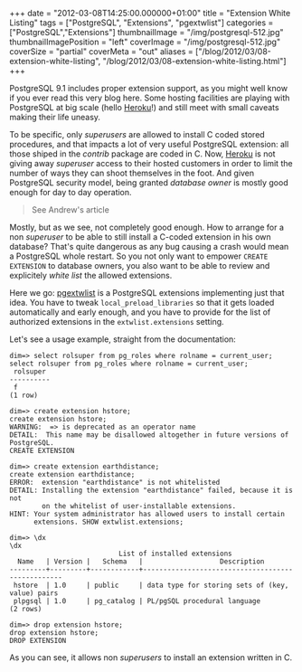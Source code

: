 +++
date = "2012-03-08T14:25:00.000000+01:00"
title = "Extension White Listing"
tags = ["PostgreSQL", "Extensions", "pgextwlist"]
categories = ["PostgreSQL","Extensions"]
thumbnailImage = "/img/postgresql-512.jpg"
thumbnailImagePosition = "left"
coverImage = "/img/postgresql-512.jpg"
coverSize = "partial"
coverMeta = "out"
aliases = ["/blog/2012/03/08-extension-white-listing",
           "/blog/2012/03/08-extension-white-listing.html"]
+++

PostgreSQL 9.1 includes proper extension support, as you might well know if
you ever read this very blog here. Some hosting facilities are playing with
PostgreSQL at big scale (hello 
[Heroku](https://postgres.heroku.com/blog)!) and still meet with small caveats
making their life uneasy.

To be specific, only 
*superusers* are allowed to install C coded stored
procedures, and that impacts a lot of very useful PostgreSQL extension: all
those shiped in the 
*contrib* package are coded in C. Now, 
[Heroku](https://postgres.heroku.com/blog) is not
giving away 
*superuser* access to their hosted customers in order to limit the
number of ways they can shoot themselves in the foot. And given PostgreSQL
security model, being granted 
*database owner* is mostly good enough for day
to day operation.

>  See Andrew's article 


Mostly, but as we see, not completely good enough. How to arrange for a non
*superuser* to be able to still install a C-coded extension in his own
database? That's quite dangerous as any bug causing a crash would mean a
PostgreSQL whole restart. So you not only want to empower 
`CREATE EXTENSION`
to database owners, you also want to be able to review and explicitely 
*white
list* the allowed extensions.

Here we go: 
[pgextwlist](https://github.com/dimitri/pgextwlist) is a PostgreSQL extensions implementing just that
idea. You have to tweak 
`local_preload_libraries` so that it gets loaded
automatically and early enough, and you have to provide for the list of
authorized extensions in the 
`extwlist.extensions` setting.

Let's see a usage example, straight from the documentation:

~~~
dim=> select rolsuper from pg_roles where rolname = current_user;
select rolsuper from pg_roles where rolname = current_user;
 rolsuper
----------
 f
(1 row)

dim=> create extension hstore;
create extension hstore;
WARNING:  => is deprecated as an operator name
DETAIL:  This name may be disallowed altogether in future versions of PostgreSQL.
CREATE EXTENSION

dim=> create extension earthdistance;
create extension earthdistance;
ERROR:  extension "earthdistance" is not whitelisted
DETAIL: Installing the extension "earthdistance" failed, because it is not
        on the whitelist of user-installable extensions.
HINT: Your system administrator has allowed users to install certain
      extensions. SHOW extwlist.extensions;

dim=> \dx
\dx
                           List of installed extensions
  Name   | Version |   Schema   |                   Description
---------+---------+------------+--------------------------------------------------
 hstore  | 1.0     | public     | data type for storing sets of (key, value) pairs
 plpgsql | 1.0     | pg_catalog | PL/pgSQL procedural language
(2 rows)

dim=> drop extension hstore;
drop extension hstore;
DROP EXTENSION
~~~


As you can see, it allows non 
*superusers* to install an extension written in C.
